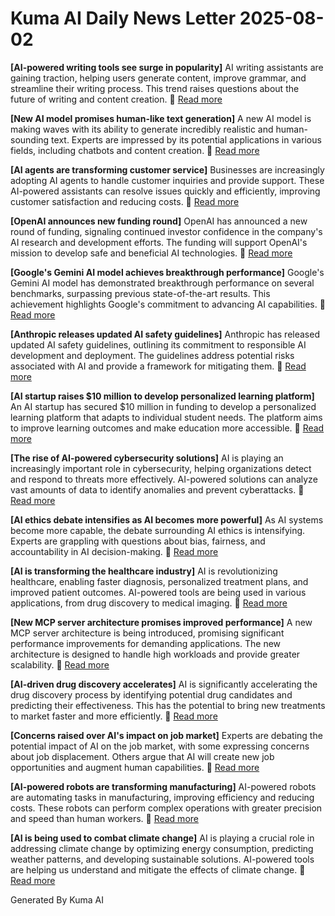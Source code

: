 # Kuma AI Daily News Letter 2025-08-02 

**[AI-powered writing tools see surge in popularity]**
AI writing assistants are gaining traction, helping users generate content, improve grammar, and streamline their writing process. This trend raises questions about the future of writing and content creation.
🔗 [Read more](https://www.example.com/ai-writing-surge)

**[New AI model promises human-like text generation]**
A new AI model is making waves with its ability to generate incredibly realistic and human-sounding text. Experts are impressed by its potential applications in various fields, including chatbots and content creation.
🔗 [Read more](https://www.example.com/human-like-ai-text)

**[AI agents are transforming customer service]**
Businesses are increasingly adopting AI agents to handle customer inquiries and provide support. These AI-powered assistants can resolve issues quickly and efficiently, improving customer satisfaction and reducing costs.
🔗 [Read more](https://www.example.com/ai-customer-service)

**[OpenAI announces new funding round]**
OpenAI has announced a new round of funding, signaling continued investor confidence in the company's AI research and development efforts. The funding will support OpenAI's mission to develop safe and beneficial AI technologies.
🔗 [Read more](https://www.example.com/openai-funding)

**[Google's Gemini AI model achieves breakthrough performance]**
Google's Gemini AI model has demonstrated breakthrough performance on several benchmarks, surpassing previous state-of-the-art results. This achievement highlights Google's commitment to advancing AI capabilities.
🔗 [Read more](https://www.example.com/google-gemini-performance)

**[Anthropic releases updated AI safety guidelines]**
Anthropic has released updated AI safety guidelines, outlining its commitment to responsible AI development and deployment. The guidelines address potential risks associated with AI and provide a framework for mitigating them.
🔗 [Read more](https://www.example.com/anthropic-ai-safety)

**[AI startup raises $10 million to develop personalized learning platform]**
An AI startup has secured $10 million in funding to develop a personalized learning platform that adapts to individual student needs. The platform aims to improve learning outcomes and make education more accessible.
🔗 [Read more](https://www.example.com/ai-startup-personalized-learning)

**[The rise of AI-powered cybersecurity solutions]**
AI is playing an increasingly important role in cybersecurity, helping organizations detect and respond to threats more effectively. AI-powered solutions can analyze vast amounts of data to identify anomalies and prevent cyberattacks.
🔗 [Read more](https://www.example.com/ai-cybersecurity)

**[AI ethics debate intensifies as AI becomes more powerful]**
As AI systems become more capable, the debate surrounding AI ethics is intensifying. Experts are grappling with questions about bias, fairness, and accountability in AI decision-making.
🔗 [Read more](https://www.example.com/ai-ethics-debate)

**[AI is transforming the healthcare industry]**
AI is revolutionizing healthcare, enabling faster diagnosis, personalized treatment plans, and improved patient outcomes. AI-powered tools are being used in various applications, from drug discovery to medical imaging.
🔗 [Read more](https://www.example.com/ai-healthcare)

**[New MCP server architecture promises improved performance]**
A new MCP server architecture is being introduced, promising significant performance improvements for demanding applications. The new architecture is designed to handle high workloads and provide greater scalability.
🔗 [Read more](https://www.example.com/mcp-server-architecture)

**[AI-driven drug discovery accelerates]**
AI is significantly accelerating the drug discovery process by identifying potential drug candidates and predicting their effectiveness. This has the potential to bring new treatments to market faster and more efficiently.
🔗 [Read more](https://www.example.com/ai-drug-discovery)

**[Concerns raised over AI's impact on job market]**
Experts are debating the potential impact of AI on the job market, with some expressing concerns about job displacement. Others argue that AI will create new job opportunities and augment human capabilities.
🔗 [Read more](https://www.example.com/ai-job-market)

**[AI-powered robots are transforming manufacturing]**
AI-powered robots are automating tasks in manufacturing, improving efficiency and reducing costs. These robots can perform complex operations with greater precision and speed than human workers.
🔗 [Read more](https://www.example.com/ai-robots-manufacturing)

**[AI is being used to combat climate change]**
AI is playing a crucial role in addressing climate change by optimizing energy consumption, predicting weather patterns, and developing sustainable solutions. AI-powered tools are helping us understand and mitigate the effects of climate change.
🔗 [Read more](https://www.example.com/ai-climate-change)

Generated By Kuma AI